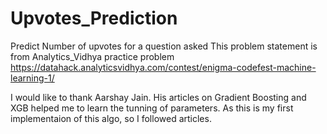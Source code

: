 # Upvotes_Prediction
Predict Number of upvotes for a question asked 
This problem statement is from Analytics_Vidhya practice problem https://datahack.analyticsvidhya.com/contest/enigma-codefest-machine-learning-1/ 

I would like to thank Aarshay Jain. His articles on Gradient Boosting and XGB helped me to learn the tunning of parameters. As this is my first implementaion of this algo, so I followed articles. 
